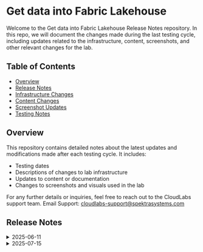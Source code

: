 # Get data into Fabric Lakehouse

Welcome to the Get data into Fabric Lakehouse Release Notes repository. In this repo, we will document the changes made during the last testing cycle, including updates related to the infrastructure, content, screenshots, and other relevant changes for the lab.

## Table of Contents

- [Overview](#overview)
- [Release Notes](#release-notes)
- [Infrastructure Changes](#infrastructure-changes)
- [Content Changes](#content-changes)
- [Screenshot Updates](#screenshot-updates)
- [Testing Notes](#testing-notes)

## Overview

This repository contains detailed notes about the latest updates and modifications made after each testing cycle. It includes:

- Testing dates
- Descriptions of changes to lab infrastructure
- Updates to content or documentation
- Changes to screenshots and visuals used in the lab

For any further details or inquiries, feel free to reach out to the CloudLabs support team. Email Support: cloudlabs-support@spektrasystems.com

## Release Notes
<details>
   <summary>2025-06-11</summary>
In this section, we will track and list each change introduced in the latest release:

### [Release Date: 2025-06-11]

- **Change**: Minor UI changes and minor instruction changes and added inline validation.
- **Testing Date**: 2025-06-11
- **Notes**: NA.

## Infrastructure Changes

NA

## Content Changes


- **Change**: Updated the lab exercise to update the steps as per Microsoft and minor UI changes
- 

## Screenshot Updates


- **Change**: Updated the screenshot showing the lab environment setup.
- **Details**: New screenshot reflects the changes in the user interface after the recent UI update.

## Testing Notes

- **Testing Date**: 2025-06-11
- **Tested Features**: Creating a Fabric workspace, Building a LakeHouse, and Ingesting data into the lakehouse.
- **Issues Found**:NA
- **Resolved Issues**:NA

---

For any further details or inquiries, feel free to reach out to the MS-Innovation development team.
---
</details>

<details>
  <summary>2025-07-15</summary>

## Infrastructure Changes

There have been no infrastructure modifications or changes applied to the lab environment, ensuring that its configuration and setup remain the same.

## Content Changes

- **Change**: Updated the lab content to align with the latest UI changes, including revised screenshots and instructions.

## Testing Notes

- **Testing Date**: 2025-07-15
- **Issues Found**: The latest testing phase was completed smoothly, with all systems operating as expected and no errors or issues encountered throughout the process.
- **Resolved Issues**: NA

---
</details>
